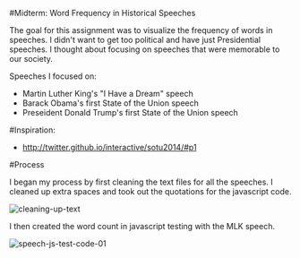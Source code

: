 #Midterm: Word Frequency in Historical Speeches

The goal for this assignment was to visualize the frequency of words in speeches. I didn't want to get too political and have just Presidential speeches. I thought about focusing on speeches that were memorable to our society.

Speeches I focused on:
* Martin Luther King's "I Have a Dream" speech
* Barack Obama's first State of the Union speech
* Preseident Donald Trump's first State of the Union speech

#Inspiration:
* http://twitter.github.io/interactive/sotu2014/#p1

#Process

I began my process by first cleaning the text files for all the speeches. I cleaned up extra spaces and took out the quotations for the javascript code.

![cleaning-up-text](https://cloud.githubusercontent.com/assets/21225598/24536901/e35a815a-15ab-11e7-8d99-9df6af45f911.jpg)

I then created the word count in javascript testing with the MLK speech.

![speech-js-test-code-01](https://cloud.githubusercontent.com/assets/21225598/24537211/a73f84ce-15ae-11e7-9452-2caae258b7f9.jpg)
